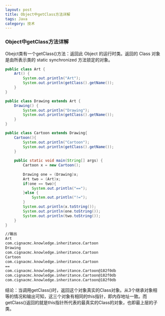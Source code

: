 ```yaml
---
layout: post
title: Object中getClass方法详解
tags: Java
category: 技术
---
```


### Object中getClass方法详解

Obejct类有一个getClass()方法：返回此 Object 的运行时类。返回的 Class 对象是由所表示类的 static synchronized 方法锁定的对象。

```java
public class Art {
	Art() {
		System.out.println("Art");
		System.out.println(getClass().getName());
	}
}

public class Drawing extends Art {
	Drawing() {
		System.out.println("Drawing");
		System.out.println(getClass().getName());
	}
}

public class Cartoon extends Drawing{
	Cartoon(){
		System.out.println("Cartoon");
		System.out.println(getClass().getName());
	}
	
	public static void main(String[] args) {
		Cartoon x = new Cartoon();
		
		Drawing one = (Drawing)x;
		Art two = (Art)x;
		if(one == two){
			System.out.println("==");
		}else {
			System.out.println("!=");
		}
		System.out.println(x.toString());
		System.out.println(one.toString());
		System.out.println(two.toString());
	}
}
```

```sh
//输出
Art
com.cignacmc.knowledge.inheritance.Cartoon
Drawing
com.cignacmc.knowledge.inheritance.Cartoon
Cartoon
com.cignacmc.knowledge.inheritance.Cartoon
==
com.cignacmc.knowledge.inheritance.Cartoon@182f0db
com.cignacmc.knowledge.inheritance.Cartoon@182f0db
com.cignacmc.knowledge.inheritance.Cartoon@182f0db
```

结论：当调用getClass()时，返回这个对象真实的Class对象。从3个继承对象相等的情况和输出可知，这三个对象有相同的this指针，即内存地址一致。而getClass()返回的就是this指针所代表的最真实的Class的对象，也即最上层的子类。